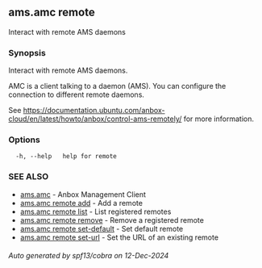 ## ams.amc remote

Interact with remote AMS daemons

### Synopsis

Interact with remote AMS daemons.

AMC is a client talking to a daemon (AMS). You can configure the connection to different remote daemons.

See https://documentation.ubuntu.com/anbox-cloud/en/latest/howto/anbox/control-ams-remotely/ for more information.


### Options

```
  -h, --help   help for remote
```

### SEE ALSO

* [ams.amc](ams.amc.md)	 - Anbox Management Client
* [ams.amc remote add](ams.amc_remote_add.md)	 - Add a remote
* [ams.amc remote list](ams.amc_remote_list.md)	 - List registered remotes
* [ams.amc remote remove](ams.amc_remote_remove.md)	 - Remove a registered remote
* [ams.amc remote set-default](ams.amc_remote_set-default.md)	 - Set default remote
* [ams.amc remote set-url](ams.amc_remote_set-url.md)	 - Set the URL of an existing remote

###### Auto generated by spf13/cobra on 12-Dec-2024
